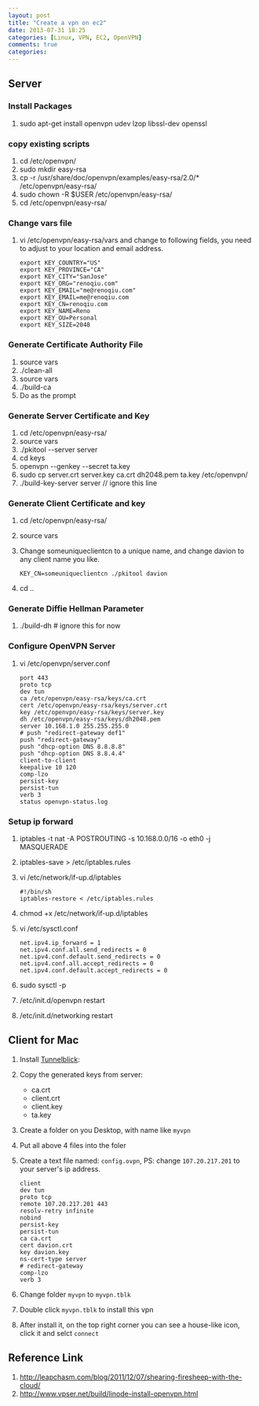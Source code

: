 ```yaml
---
layout: post
title: "Create a vpn on ec2"
date: 2013-07-31 18:25
categories: [Linux, VPN, EC2, OpenVPN]
comments: true
categories: 
---
```

## Server
### Install Packages
1. sudo apt-get install openvpn udev lzop libssl-dev openssl

### copy existing scripts
1. cd /etc/openvpn/
1. sudo mkdir easy-rsa
1. cp -r /usr/share/doc/openvpn/examples/easy-rsa/2.0/* /etc/openvpn/easy-rsa/
1. sudo chown -R $USER /etc/openvpn/easy-rsa/
1. cd /etc/openvpn/easy-rsa/

### Change vars file
1. vi /etc/openvpn/easy-rsa/vars and change to following fields, you need to adjust to your location and email address.

	```
	export KEY_COUNTRY="US"
	export KEY_PROVINCE="CA"
	export KEY_CITY="SanJose"
	export KEY_ORG="renoqiu.com"
	export KEY_EMAIL="me@renoqiu.com"
	export KEY_EMAIL=me@renoqiu.com
	export KEY_CN=renoqiu.com
	export KEY_NAME=Reno
	export KEY_OU=Personal
	export KEY_SIZE=2048
	```

### Generate Certificate Authority File
1. source vars
1. ./clean-all
1. source vars
1. ./build-ca
1. Do as the prompt

### Generate Server Certificate and Key
1. cd /etc/openvpn/easy-rsa/
1. source vars
1. ./pkitool --server server
1. cd keys
1. openvpn --genkey --secret ta.key
1. sudo cp server.crt server.key ca.crt dh2048.pem ta.key /etc/openvpn/
1. ./build-key-server server // ignore this line

### Generate Client Certificate and key
1. cd /etc/openvpn/easy-rsa/
1. source vars
1. Change someuniqueclientcn to a unique name, and change davion to any client name you like.

	```
	KEY_CN=someuniqueclientcn ./pkitool davion
	```
1. cd ..

### Generate Diffie Hellman Parameter
1. ./build-dh # ignore this for now

### Configure OpenVPN Server
1. vi /etc/openvpn/server.conf

	```
	port 443
	proto tcp
	dev tun
	ca /etc/openvpn/easy-rsa/keys/ca.crt
	cert /etc/openvpn/easy-rsa/keys/server.crt
	key /etc/openvpn/easy-rsa/keys/server.key
	dh /etc/openvpn/easy-rsa/keys/dh2048.pem
	server 10.168.1.0 255.255.255.0
	# push "redirect-gateway def1"
	push "redirect-gateway"
	push "dhcp-option DNS 8.8.8.8"
	push "dhcp-option DNS 8.8.4.4"
	client-to-client
	keepalive 10 120
	comp-lzo
	persist-key
	persist-tun
	verb 3
	status openvpn-status.log
	```

### Setup ip forward
1. iptables -t nat -A POSTROUTING -s 10.168.0.0/16 -o eth0 -j MASQUERADE
1. iptables-save > /etc/iptables.rules
1. vi /etc/network/if-up.d/iptables
	
	```
	#!/bin/sh
	iptables-restore < /etc/iptables.rules
	```
1. chmod +x /etc/network/if-up.d/iptables
1. vi /etc/sysctl.conf

	```
	net.ipv4.ip_forward = 1
	net.ipv4.conf.all.send_redirects = 0
	net.ipv4.conf.default.send_redirects = 0
	net.ipv4.conf.all.accept_redirects = 0
	net.ipv4.conf.default.accept_redirects = 0
	```
1. sudo sysctl -p
1. /etc/init.d/openvpn restart
1. /etc/init.d/networking restart

## Client for Mac
1. Install [Tunnelblick](https://sourceforge.net/projects/tunnelblick/files/All%20files/Tunnelblick_3.3.dmg/download):
2. Copy the generated keys from server: 
	- ca.crt
	- client.crt
	- client.key
	- ta.key
3. Create a folder on you Desktop, with name like ```myvpn```
4. Put all above 4 files into the foler
5. Create a text file named: ```config.ovpn```, PS: change ```107.20.217.201``` to your server's ip address.

	```
	client
	dev tun
	proto tcp
	remote 107.20.217.201 443
	resolv-retry infinite
	nobind
	persist-key
	persist-tun
	ca ca.crt
	cert davion.crt
	key davion.key
	ns-cert-type server
	# redirect-gateway
	comp-lzo
	verb 3
	```
6. Change folder ```myvpn``` to ```myvpn.tblk```
7. Double click ```myvpn.tblk``` to install this vpn
8. After install it, on the top right corner you can see a house-like icon, click it and selct ```connect```

## Reference Link
1. http://leapchasm.com/blog/2011/12/07/shearing-firesheep-with-the-cloud/
2. http://www.vpser.net/build/linode-install-openvpn.html